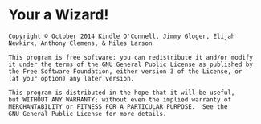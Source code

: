Your a Wizard!
=============
    Copyright © October 2014 Kindle O'Connell, Jimmy Gloger, Elijah Newkirk, Anthony Clemens, & Miles Larson
    
    This program is free software: you can redistribute it and/or modify
    it under the terms of the GNU General Public License as published by
    the Free Software Foundation, either version 3 of the License, or
    (at your option) any later version.

    This program is distributed in the hope that it will be useful,
    but WITHOUT ANY WARRANTY; without even the implied warranty of
    MERCHANTABILITY or FITNESS FOR A PARTICULAR PURPOSE.  See the
    GNU General Public License for more details.
